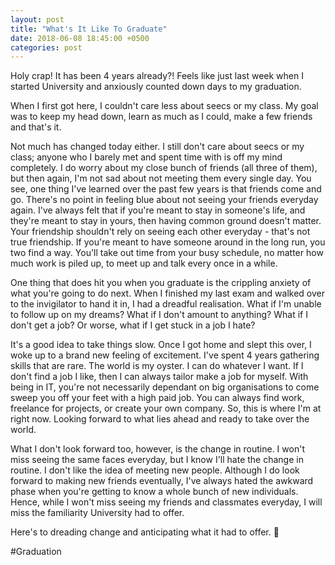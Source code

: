 ```yaml
---
layout: post
title: "What's It Like To Graduate"
date: 2018-06-08 18:45:00 +0500
categories: post
---
```


Holy crap! It has been 4 years already?! Feels like just last week when I started University and anxiously counted down days to my graduation.

When I first got here, I couldn't care less about seecs or my class. My goal was to keep my head down, learn as much as I could, make a few friends and that's it.

Not much has changed today either. I still don't care about seecs or my class; anyone who I barely met and spent time with is off my mind completely. I do worry about my close bunch of friends (all three of them), but then again, I'm not sad about not meeting them every single day. You see, one thing I've learned over the past few years is that friends come and go. There's no point in feeling blue about not seeing your friends everyday again. I've always felt that if you're meant to stay in someone's life, and they're meant to stay in yours, then having common ground doesn't matter. Your friendship shouldn't rely on seeing each other everyday - that's not true friendship. If you're meant to have someone around in the long run, you two find a way. You'll take out time from your busy schedule, no matter how much work is piled up, to meet up and talk every once in a while.

One thing that does hit you when you graduate is the crippling anxiety of what you're going to do next. When I finished my last exam and walked over to the invigilator to hand it in, I had a dreadful realisation. What if I'm unable to follow up on my dreams? What if I don't amount to anything? What if I don't get a job? Or worse, what if I get stuck in a job I hate?

It's a good idea to take things slow. Once I got home and slept this over, I woke up to a brand new feeling of excitement. I've spent 4 years gathering skills that are rare. The world is my oyster. I can do whatever I want. If I don't find a job I like, then I can always tailor make a job for myself. With being in IT, you're not necessarily dependant on big organisations to come sweep you off your feet with a high paid job. You can always find work, freelance for projects, or create your own company. So, this is where I'm at right now. Looking forward to what lies ahead and ready to take over the world.

What I don't look forward too, however, is the change in routine. I won't miss seeing the same faces everyday, but I know I'll hate the change in routine. I don't like the idea of meeting new people. Although I do look forward to making new friends eventually, I've always hated the awkward phase when you're getting to know a whole bunch of new individuals. Hence, while I won't miss seeing my friends and classmates everyday, I will miss the familiarity University had to offer.

Here's to dreading change and anticipating what it had to offer. 🙂

#Graduation
